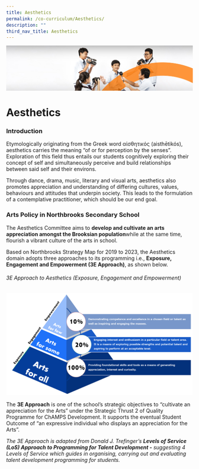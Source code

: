 ```yaml
---
title: Aesthetics
permalink: /co-curriculum/Aesthetics/
description: ""
third_nav_title: Aesthetics
---
```

![](/images/cca.jpg)

Aesthetics
==========

### Introduction

Etymologically originating from the Greek word αἰσθητικός (aisthētikós), aesthetics carries the meaning “of or for perception by the senses”. Exploration of this field thus entails our students cognitively exploring their concept of self and simultaneously perceive and build relationships between said self and their environs.  
  
Through dance, drama, music, literary and visual arts, aesthetics also promotes appreciation and understanding of differing cultures, values, behaviours and attitudes that underpin society. This leads to the formulation of a contemplative practitioner, which should be our end goal.



### Arts Policy in Northbrooks Secondary School


The Aesthetics Committee aims to <b>develop and cultivate an arts appreciation amongst the Brooksian population</b>while at the same time, flourish a vibrant culture of the arts in school.  
  
Based on Northbrooks Strategy Map for 2019 to 2023, the Aesthetics domain adopts three approaches to its programming i.e., <b>Exposure, Engagement and Empowerment (3E Approach)</b>, as shown below.


###### 3E Approach to Aesthetics (Exposure, Engagement and Empowerment)
![](/images/Aesthetic%202022.png)



The **3E Approach** is one of the school’s strategic objectives to “cultivate an appreciation for the Arts” under the Strategic Thrust 2 of Quality Programme for ChAMPS Development. It supports the eventual Student Outcome of “an expressive individual who displays an appreciation for the Arts”.  

  

_The 3E Approach is adapted from Donald J. Trefinger’s **Levels of Service (LoS) Approach to Programming for Talent Development -** suggesting 4 Levels of Service which guides in organising, carrying out and evaluating talent development programming for students._